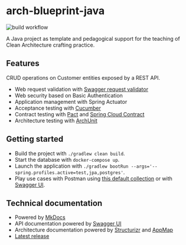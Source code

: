 # arch-blueprint-java
![build workflow](https://github.com/vondacho/arch-blueprint-java/actions/workflows/build.yml/badge.svg)

A Java project as template and pedagogical support for the teaching of Clean Architecture crafting practice.

## Features
CRUD operations on Customer entities exposed by a REST API.

- Web request validation with [Swagger request validator](https://bitbucket.org/atlassian/swagger-request-validator/src/master/)
- Web security based on Basic Authentication
- Application management with Spring Actuator
- Acceptance testing with [Cucumber](https://cucumber.io/docs/cucumber/)
- Contract testing with [Pact](https://docs.pact.io/) and [Spring Cloud Contract](https://softwaremill.com/contract-testing-spring-cloud-contract/)
- Architecture testing with [ArchUnit](https://www.archunit.org/motivation)

## Getting started
- Build the project with `./gradlew clean build`.
- Start the database with `docker-compose up`.
- Launch the application with `./gradlew bootRun --args='--spring.profiles.active=test,jpa,postgres'`.
- Play use cases with Postman using [this default collection](https://vondacho.github.io/arch-blueprint-java/postman/postman_collection.json) or with [Swagger UI](https://vondacho.github.io/arch-blueprint-java/api/).

## Technical documentation
- Powered by [MkDocs](https://www.mkdocs.org/getting-started/)
- API documentation powered by [Swagger UI](https://swagger.io/tools/swagger-ui/)
- Architecture documentation powered by [Structurizr](https://structurizr.com/) and [AppMap](https://appmap.io/docs/appmap-overview.html)
- [Latest release](https://vondacho.github.io/arch-blueprint-java)
